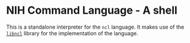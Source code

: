 # NIH Command Language - A shell

This is a standalone interpreter for the `ncl` language. It makes use of
the [`libncl`](http://www.github.com/nhamblenne/libncl) library for the
implementation of the language.
